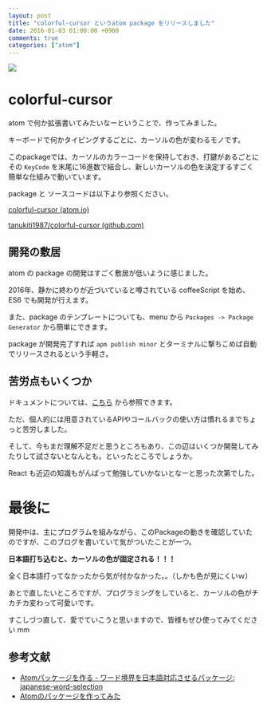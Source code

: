 ```yaml
---
layout: post
title: "colorful-cursor というatom package をリリースしました"
date: 2016-01-03 01:00:00 +0900
comments: true
categories: ["atom"]
---
```


![](https://skim.milk200.cc/20160103_colorful_cursor/colorful-cursor.gif)

# colorful-cursor

atom で何か拡張書いてみたいなーということで、作ってみました。

キーボードで何かタイピングするごとに、カーソルの色が変わるモノです。

このpackageでは、カーソルのカラーコードを保持しておき、打鍵があるごとにその `KeyCode` を末尾に16進数で結合し、新しいカーソルの色を決定するすごく簡単な仕組みで動いています。

package と ソースコードは以下より参照ください。

[colorful-cursor (atom.io)](https://atom.io/packages/colorful-cursor)

[tanukiti1987/colorful-cursor (github.com)](https://github.com/tanukiti1987/colorful-cursor)

## 開発の敷居

atom の package の開発はすごく敷居が低いように感じました。

2016年、静かに終わりが近づいていると噂されている coffeeScript を始め、ES6 でも開発が行えます。

また、package のテンプレートについても、menu から `Packages -> Package Generator` から簡単にできます。

package が開発完了すれば `apm publish minor` とターミナルに撃ちこめば自動でリリースされるという手軽さ。

## 苦労点もいくつか

ドキュメントについては、[こちら](https://atom.io/docs/) から参照できます。

ただ、個人的には用意されているAPIやコールバックの使い方は慣れるまでちょっと苦労しました。

そして、今もまだ理解不足だと思うところもあり、この辺はいくつか開発してみたりして試さないとなんとも。といったところでしょうか。

React も近辺の知識もがんばって勉強していかないとなーと思った次第でした。

# 最後に

開発中は、主にプログラムを組みながら、このPackageの動きを確認していたのですが、このブログを書いていて気がついたことが一つ。

__日本語打ち込むと、カーソルの色が固定される！！！__

全く日本語打ってなかったから気が付かなかった。。（しかも色が見にくいｗ）

あとで直したいところですが、プログラミングをしていると、カーソルの色がチカチカ変わって可愛いです。

すこしづつ直して、愛でていこうと思いますので、皆様もぜひ使ってみてください mm

## 参考文献

- [Atomパッケージを作る - ワード境界を日本語対応させるパッケージ: japanese-word-selection](http://tbd.kaitoy.xyz/2015/08/21/japanese-word-selection/)
- [Atomのパッケージを作ってみた](http://takezoe.hatenablog.com/entry/20140823/p1)
